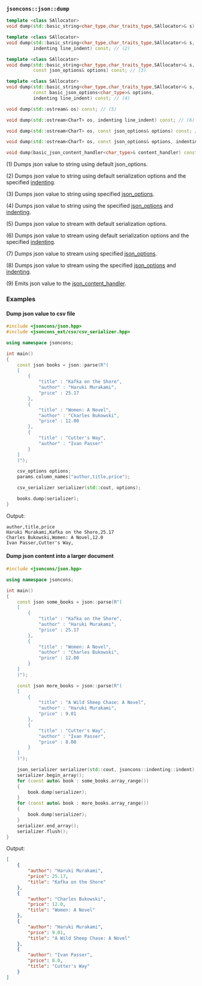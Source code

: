 ### `jsoncons::json::dump`

```c++
template <class SAllocator>
void dump(std::basic_string<char_type,char_traits_type,SAllocator>& s) const; // (1)

template <class SAllocator>
void dump(std::basic_string<char_type,char_traits_type,SAllocator>& s, 
          indenting line_indent) const; // (2)

template <class SAllocator>
void dump(std::basic_string<char_type,char_traits_type,SAllocator>& s, 
          const json_options& options) const; // (3)

template <class SAllocator>
void dump(std::basic_string<char_type,char_traits_type,SAllocator>& s,
          const basic_json_options<char_type>& options, 
          indenting line_indent) const; // (4)

void dump(std::ostream& os) const; // (5)

void dump(std::ostream<CharT> os, indenting line_indent) const; // (6)

void dump(std::ostream<CharT> os, const json_options& options) const; // (7)

void dump(std::ostream<CharT> os, const json_options& options, indenting line_indent) const; // (8)

void dump(basic_json_content_handler<char_type>& content_handler) const; // (9)
```

(1) Dumps json value to string using default json_options.

(2) Dumps json value to string using default serialization options and the specified [indenting](../indenting.md). 

(3) Dumps json value to string using specified [json_options](../json_options.md). 

(4) Dumps json value to string using the specified [json_options](../json_options.md) and [indenting](../indenting.md). 

(5) Dumps json value to stream with default serialization options. 

(6) Dumps json value to stream using default serialization options and the specified [indenting](../indenting.md). 

(7) Dumps json value to stream using specified [json_options](../json_options.md). 

(8) Dumps json value to stream using the specified [json_options](../json_options.md) and [indenting](../indenting.md). 

(9) Emits json value to the [json_content_handler](../json_content_handler.md).

### Examples

#### Dump json value to csv file

```c++
#include <jsoncons/json.hpp>
#include <jsoncons_ext/csv/csv_serializer.hpp>

using namespace jsoncons;

int main()
{
    const json books = json::parse(R"(
    [
        {
            "title" : "Kafka on the Shore",
            "author" : "Haruki Murakami",
            "price" : 25.17
        },
        {
            "title" : "Women: A Novel",
            "author" : "Charles Bukowski",
            "price" : 12.00
        },
        {
            "title" : "Cutter's Way",
            "author" : "Ivan Passer"
        }
    ]
    )");

    csv_options options;
    params.column_names("author,title,price");

    csv_serializer serializer(std::cout, options);

    books.dump(serializer);
}
```

Output:

```csv
author,title,price
Haruki Murakami,Kafka on the Shore,25.17
Charles Bukowski,Women: A Novel,12.0
Ivan Passer,Cutter's Way,
```

#### Dump json content into a larger document

```c++
#include <jsoncons/json.hpp>

using namespace jsoncons;

int main()
{
    const json some_books = json::parse(R"(
    [
        {
            "title" : "Kafka on the Shore",
            "author" : "Haruki Murakami",
            "price" : 25.17
        },
        {
            "title" : "Women: A Novel",
            "author" : "Charles Bukowski",
            "price" : 12.00
        }
    ]
    )");

    const json more_books = json::parse(R"(
    [
        {
            "title" : "A Wild Sheep Chase: A Novel",
            "author" : "Haruki Murakami",
            "price" : 9.01
        },
        {
            "title" : "Cutter's Way",
            "author" : "Ivan Passer",
            "price" : 8.00
        }
    ]
    )");

    json_serializer serializer(std::cout, jsoncons::indenting::indent); // pretty print
    serializer.begin_array();
    for (const auto& book : some_books.array_range())
    {
        book.dump(serializer);
    }
    for (const auto& book : more_books.array_range())
    {
        book.dump(serializer);
    }
    serializer.end_array();
    serializer.flush();
}
```

Output:

```json
[
    {
        "author": "Haruki Murakami",
        "price": 25.17,
        "title": "Kafka on the Shore"
    },
    {
        "author": "Charles Bukowski",
        "price": 12.0,
        "title": "Women: A Novel"
    },
    {
        "author": "Haruki Murakami",
        "price": 9.01,
        "title": "A Wild Sheep Chase: A Novel"
    },
    {
        "author": "Ivan Passer",
        "price": 8.0,
        "title": "Cutter's Way"
    }
]
```
